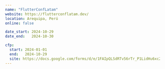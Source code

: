 ```yaml
---
name: "FlutterConfLatam"
website: https://flutterconflatam.dev/
location: Arequipa, Perú
online: false

date_start: 2024-10-29
date_end:   2024-10-30

cfp:
  start: 2024-01-01
  end:   2024-10-29
  site: https://docs.google.com/forms/d/e/1FAIpQLSdRTv56rTr_P1LidHu6xc2GtTcgpVs6pAGiKdRy68wFdicIcg/viewform
---
```

